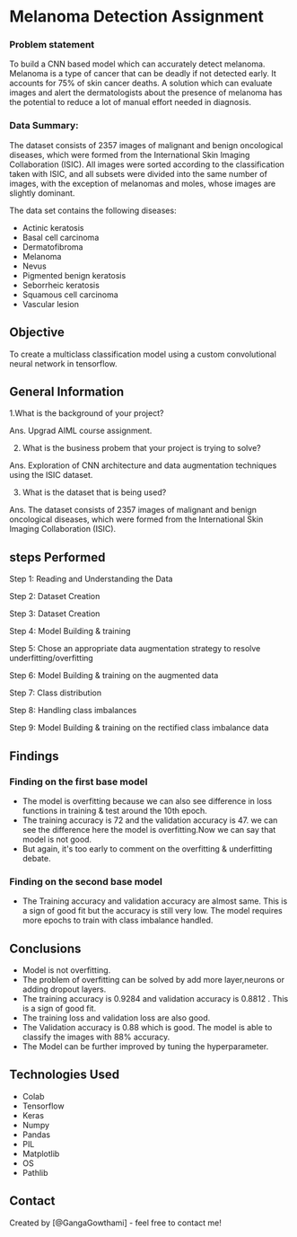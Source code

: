 # Melanoma Detection Assignment
### Problem statement

To build a CNN based model which can accurately detect melanoma. Melanoma is a type of cancer that can be deadly if not detected early. It accounts for 75% of skin cancer deaths. A solution which can evaluate images and alert the dermatologists about the presence of melanoma has the potential to reduce a lot of manual effort needed in diagnosis.


### Data Summary:

The dataset consists of 2357 images of malignant and benign oncological diseases, which were formed from the International Skin Imaging Collaboration (ISIC). All images were sorted according to the classification taken with ISIC, and all subsets were divided into the same number of images, with the exception of melanomas and moles, whose images are slightly dominant.

The data set contains the following diseases:
- Actinic keratosis
- Basal cell carcinoma
- Dermatofibroma
- Melanoma
- Nevus
- Pigmented benign keratosis
- Seborrheic keratosis
- Squamous cell carcinoma
- Vascular lesion


## Objective

To create a multiclass classification model using a custom convolutional neural network in tensorflow.


## General Information

1.What is the background of your project?

 Ans. Upgrad AIML course assignment.

2. What is the business probem that your project is trying to solve?

 Ans. Exploration of CNN architecture and data augmentation techniques using the ISIC dataset.

3. What is the dataset that is being used?

 Ans. The dataset consists of 2357 images of malignant and benign oncological diseases, which were formed from the International Skin Imaging Collaboration (ISIC).


## steps Performed

Step 1: Reading and Understanding the Data

Step 2: Dataset Creation

Step 3: Dataset Creation

Step 4: Model Building & training 

Step 5: Chose an appropriate data augmentation strategy to resolve underfitting/overfitting 

Step 6: Model Building & training on the augmented data 

Step 7: Class distribution

Step 8: Handling class imbalances

Step 9: Model Building & training on the rectified class imbalance data 

## Findings
### Finding on the first base model

- The model is overfitting because we can also see difference in loss functions in training & test around the 10th epoch.
- The training accuracy is 72 and the validation accuracy is 47. we can see the difference here the model is overfitting.Now we can say that model is not good.
- But again, it's too early to comment on the overfitting & underfitting debate.

### Finding on the second base model

- The Training accuracy and validation accuracy are almost same. This is a sign of good fit but the accuracy is still very low. The model requires more epochs to train with class imbalance handled.

## Conclusions

- Model is not overfitting.
- The problem of overfitting can be solved by add more layer,neurons or adding dropout layers.
- The training accuracy is 0.9284 and validation accuracy is 0.8812 . This is a sign of good fit.
- The training loss and validation loss are also good.
- The Validation accuracy is 0.88 which is good. The model is able to classify the images with 88% accuracy.
- The Model can be further improved by tuning the hyperparameter.


## Technologies Used

- Colab
- Tensorflow
- Keras
- Numpy
- Pandas
- PIL
- Matplotlib
- OS
- Pathlib

## Contact
Created by [@GangaGowthami] - feel free to contact me!




